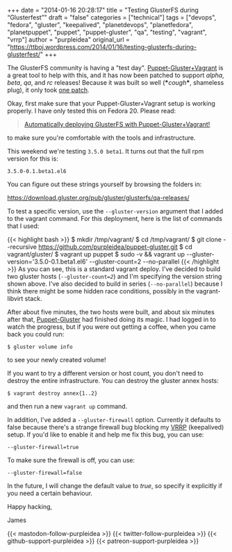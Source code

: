 +++
date = "2014-01-16 20:28:17"
title = "Testing GlusterFS during “Glusterfest”"
draft = "false"
categories = ["technical"]
tags = ["devops", "fedora", "gluster", "keepalived", "planetdevops", "planetfedora", "planetpuppet", "puppet", "puppet-gluster", "qa", "testing", "vagrant", "vrrp"]
author = "purpleidea"
original_url = "https://ttboj.wordpress.com/2014/01/16/testing-glusterfs-during-glusterfest/"
+++

The GlusterFS community is having a "test day". <a title="Automatically deploying GlusterFS with Puppet-Gluster + Vagrant!" href="/blog/2014/01/08/automatically-deploying-glusterfs-with-puppet-gluster-vagrant/">Puppet-Gluster+Vagrant</a> is a great tool to help with this, and it has now been patched to support <em>alpha</em>, <em>beta</em>, <em>qa</em>, and <em>rc</em> releases! Because it was built so well (<strong>\*</strong><em>cough</em><strong>\*</strong>, shameless plug), it only took <a href="https://github.com/purpleidea/puppet-gluster/commit/30392fd0cb4e2bd0e39faea83915bfe8a6574bbc">one patch</a>.

Okay, first make sure that your Puppet-Gluster+Vagrant setup is working properly. I have only tested this on Fedora 20. Please read:
<blockquote><a href="/blog/2014/01/08/automatically-deploying-glusterfs-with-puppet-gluster-vagrant/">Automatically deploying GlusterFS with Puppet-Gluster+Vagrant!</a></blockquote>
to make sure you're comfortable with the tools and infrastructure.

This weekend we're testing <code>3.5.0 beta1</code>. It turns out that the full rpm version for this is:
```
3.5.0-0.1.beta1.el6
```
You can figure out these strings yourself by browsing the folders in:

<a href="https://download.gluster.org/pub/gluster/glusterfs/qa-releases/">https://download.gluster.org/pub/gluster/glusterfs/qa-releases/</a>

To test a specific version, use the <code>--gluster-version</code> argument that I added to the vagrant command. For this deployment, here is the list of commands that I used:

{{< highlight bash >}}
$ mkdir /tmp/vagrant/
$ cd /tmp/vagrant/
$ git clone --recursive https://github.com/purpleidea/puppet-gluster.git
$ cd vagrant/gluster/
$ vagrant up puppet
$ sudo -v && vagrant up --gluster-version='3.5.0-0.1.beta1.el6' --gluster-count=2 --no-parallel
{{< /highlight >}}
As you can see, this is a standard vagrant deploy. I've decided to build two gluster hosts (<code>--gluster-count=<em>2</em></code>) and I'm specifying the version string shown above. I've also decided to build in series (<code>--no-parallel<em></em></code>) because I think there might be some hidden race conditions, possibly in the vagrant-libvirt stack.

After about five minutes, the two hosts were built, and about six minutes after that, <a title="Vagrant vsftp and other tricks" href="https://github.com/purpleidea/puppet-gluster/">Puppet-Gluster</a> had finished doing its magic. I had logged in to watch the progress, but if you were out getting a coffee, when you came back you could run:
```
$ gluster volume info
```
to see your newly created volume!

If you want to try a different version or host count, you don't need to destroy the entire infrastructure. You can destroy the gluster annex hosts:
```
$ vagrant destroy annex{1..2}
```
and then run a new <code>vagrant up</code> command.

In addition, I've added a <code>--gluster-firewall</code> option. Currently it defaults to false because there's a strange firewall bug blocking my <a href="https://en.wikipedia.org/wiki/Virtual_Router_Redundancy_Protocol">VRRP</a> (keepalived) setup. If you'd like to enable it and help me fix this bug, you can use:
```
--gluster-firewall=true
```
To make sure the firewall is off, you can use:
```
--gluster-firewall=false
```
In the future, I will change the default value to <em>true</em>, so specify it explicitly if you need a certain behaviour.

Happy hacking,

James

{{< mastodon-follow-purpleidea >}}
{{< twitter-follow-purpleidea >}}
{{< github-support-purpleidea >}}
{{< patreon-support-purpleidea >}}
